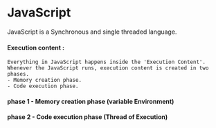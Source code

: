 # JavaScript
JavaScript is a Synchronous and single threaded language.


#### Execution content :
    Everything in JavaScript happens inside the 'Execution Content'. Whenever the JavaScript runs, execution content is created in two phases.
    - Memory creation phase.
    - Code execution phase.
    
#### phase 1 - Memory creation phase (variable Environment)
    
#### phase 2 - Code execution phase (Thread of Execution)
